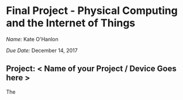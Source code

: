 # Final Project - Physical Computing and the Internet of Things

*Name:*  Kate O'Hanlon

*Due Date:* December 14, 2017

## Project:  < Name of your Project / Device Goes here >

The <title> is a tea dispenser to help those who enjoy looseleaf tea save time in the morning. It can hold up to seven types of tea, and provides easy measurement for tea by the pot or by the cup. 

### Detailed Project Description

The <title> has three main parts: the rotating holder, the funnel, and the removable single-cup dispenser. 

The rotating holder has seven slots. The intent is to have a week's worth of tea, but they can be used in any order so it can also be used for seven different types to be used and refilled as desired. It can be rotated using buttons on the device or via the accompanying website. There is an eighth spot, which does not hold tea, which it should be set to when not in use to minimize air exposure and potential disruption to the teas. Once the desired slot is selected, one can refill it and optionally* set it as filled, or have it dispense the tea into the funnel. 

The funnel is in place to make use much easier. Since the openings from the slots are so wide, so as to allow the tea to be poured in, it is difficult to place anything to catch all of the tea that pours out. The funnel catches the outflow from the holder and narrows it. It can then flow directly into the infuser of a teapot, or into the included removable single-cup dispenser. 

The dispenser allows the user to have single-cup servings rather than making a whole pot at once, without the need for separate measuring devices. Simply place the infuser or reusable K-cup onto the bed, then turn the handle and it will dispense the amount appropriate for one cup of tea! (Note: This does not work smoothly for tea with large pieces, due to the rotating parts, so it is recommended that this piece only be used for teas without chunks.) 

Together, these increase convenience while cutting down on the environmental impact of frequent tea making. It can save storage space, by allowing seven different types of tea to be stored in one container without mixing, or it can save time on busy mornings by allowing the user to select and pour out the tea in advance, similar to how many adults will mete out their medications for the week all at once. It is also extremely convenient in that it saves measuring; the slots all hold just over one pot of tea, and the dispenser measures one cup's worth for you, so you simply pour in enough to almost fill the slot and there is no need for teaspoons or other measuring devices! Furthermore, by using looseleaf and reusable K-cups or infusers, this cuts down significantly on the garbage usually caused by making tea. Rather than a K-cup, which includes plastic that does not degrade well, or a teabag that will often come with a tag, a staple, and a foil wrapper in addition to the bag itself, these reusable pieces can just be rinsed off and reused. 


*To accomodate users who would rather keep track of which teas are empty or full on their own, and to avoid frustration in case of a power failure resetting filled/empty settings, having the slot set as empty will NOT prevent the tea from dispensing. It will function normally. The filled/empty information is intended to allow those dispsensing remotely to know which teas are available. 


### Technical Description

The hardware can be broken into three categories: 3D-printed, electronic, and wood. 

The three main parts described in the previous section are all 3D-printed. They are all revisions of existing projects from Thingiverse. 
The rotating holder is based off of a [pill dispenser](https://www.thingiverse.com/thing:1538044). The base is largely the same except for resizing. The lid had to be significantly adjusted to allow for easier attachment, both to the frame and to the base of the holder. 
The funnel is a resized version of [this design](https://www.thingiverse.com/thing:13976). 
The one-cup dispenser is an alteration of a [coffee dispenser](https://www.thingiverse.com/thing:739261). After the initial work of calculating the correct scaling to dispense one cup of tea, the smaller size resulted in many problems getting the different pieces to print and fit together. After resizing, it took five prints of the lower assembly to find a rotation and slicing that would not break or have loose filament preventing insertion of the measuring cup. The cup itself took multiple alterations and prints, and even then required significant sanding to fit into the lower assembly. However, compared to other dispensers that were tested, it was still the best for the intended use, and it does work very well for teas without large chunks. 

The electronics consist of a Photon, two servos, four push buttons, and the wires connecting them. The Photon outputs commands to the servo, takes in the inputs from the buttons, and communicates with the site for both commands input and information output. The two servos are both [360 degree servos](https://smile.amazon.com/gp/product/B01F22XS5Y/ref=oh_aui_detailpage_o00_s00?ie=UTF8&psc=1), with one oriented horizontally to rotate the holder to the desired selection, while the other is oriented vertically to dispense the tea from the open slot. Since even at full speed the rotation does not dispense all of the tea, it has to "shake" the container a few times. The push buttons have been explained above; from left to right, they dispense the tea (green), rotate the container left to an earlier date (red), rotate the container right to a later date (blue), and set the selected slot as having been filled (yellow). 

The wood pieces comprise the frame and the case for the Photon. The heart of the frame is three vertical pieces secured by brackets to a shelf. Two of these support the rotating dowel and a crossbeam attached to the funnel, while the third holds the dispensing servo. The dowel is attached to the lid of the container, keeping it in place as the base rotates, and to a smaller frame which holds the selecting servo as well as countering its torque so the container base rotates rather than the main body of ther servo. The final wood piece is the traveling case that acts as a case for the Photon and a base for the pushbuttons. 

The software has largely been described already, with the Photon at the center connecting the servos, buttons, and website. The website has three sections: information about the teas, including the current selection and whether or not each is empty; buttons to change the tea selection and then dispense it, where you can confirm your selection in the prior section; and an environmental impact summary, a simple counter of how many K-cups or teabags saved since the device was last powered on with the assumption currently being that the slots are filled each time and thus 4 cups are saved per dispensing. 


#### Hardware Wiring Diagram

![Wiring Diagram](images/WiringDiagram.png)

The four buttons are in the opposite order from their physical placement to minimize overlap of wires in the diagram. The button color is indicated by the color of the wire connecting it to the Photon. 
The servos are differentiated by their rotation; the horizontal one on the left is the selection servo, and the vertical one on the right is the dispensing servo. 

#### Code

[The code](code/my_code.ino) opens with some global variable declarations, including `teaNum` (the index of the selected tea), `cups` (the number of cups saved so far), and the various values for the button and servo connections. `Setup` then initializes the buttons and servos and publicizes certain functions and variables. The `loop` function waits for inputs from any of the buttons, with a small delay to avoid conflicts between multiple button presses. There are then a variety of functions: `dispenseTea()` controls the dispenser servo; `setEmpty()` sets the current slot to empty, only used after dispensing; `setFull()` sets the current slot to full, controlled by the yellow button; `turnLow()`, `turnLown()`, `turnHigh()`, and `turnHighn()` all control the rotation servo; `remoteDispense()`, `remoteLow()`, and `remoteHigh()` allow the website to trigger their respective functions. 

Getting the dispenser to work took a lot of fiddling. Even now, it fails to completely dispense the tea a large portion of the time, which is why the last delay is long enough to allow some added encouragement! 
```c++
int dispenseTea() { 
    dispenser.write(30); //forward
    delay(2*rot45); //rotate just over 90deg
    dispenser.write(85); //stop
    delay(4000); //wait to dispense
    dispenser.write(130); //back
    delay(rot45); //rotate back just over 90deg
    dispenser.write(90); //stop
    dispenser.write(40); //forward
    delay(2.2*rot45); //rotate just over 90deg
    dispenser.write(85); //stop
    delay(2000); //wait to dispense
    dispenser.write(130); //back
    delay(rot45); //rotate back just over 90deg
    dispenser.write(90); //stop
    dispenser.write(40); //forward
    delay(2.2*rot45); //rotate just over 90deg
    dispenser.write(85); //stop
    delay(10000); //wait to dispense
    dispenser.write(140); //back
    delay(1.27*rot45); //rotate back just over 90deg
    dispenser.write(90); //stop
    
    cups = cups + cupsPer; 
    setEmpty(); 
    return 1; 
}
```


### Design / Form

For many elements of the design, the function informed the form by necessity. There were many practical concerns for how to actually dispense the tea, in particular; in order to be able to be both emptied and filled, there usually had to be significant structural challenges (e.g. how to balance something when the center of mass changes) or the tea had to be completely open to the air. Thus, the round design to allow selection without changing the dispensing point was critical, and tilting to dispense rather than pulling a lid or similar was much more appropriate for the intended purpose even if it took more fine-tuning. However, I did consider many designs for this, and eventually settled on one I'd been fortunate to find early on (the pill container) since it had the best appearance and most maximized ease and efficiency of use, furthering the goals of the project. The dispenser was similarly chosen from many design options for its appearance, once the item was narrowed down by its function. 

This means that the main aesthetic choices were made with the woodwork. For all the wood, I elected to leave it bare; it looks much more natural, invoking the origins of the tea and speaking to the environmental goals of the piece, and the added protection was not necessary for most of the design, as the only piece that is likely to come into contact with liquid is the base which does have a water-resistant sealant. For the hooks, I selected a more subtle matte black rather than a shiny version, since they are meant to fade into the project rather than being a focal point. These two color choices together allowed the colors of the 3D-printed pieces and the buttons to pop as well, which draws the gaze to the interactive pieces as intended. Hopefully, this contrast also reminds the user of the plastic and metal that is not being discarded due to the reusable properties of this over teabags or K-cups. 

For the Photon case, it is convienient to open and close while still being secure, but I selected this design over simpler models because for many teas remind them of travel, whether to the impressive tea stores of France and England, the overwhelming plantations of Asia, or anywhere else your imagination might take you! Its bare wood and understated metallic accents also blend in with the look of the rest of the piece. 

### Evaluation / Reflection

< What is your own evaluation of your project?   What did you learn through this project?  What would you do differently in the future? >

For the most part, I am happy with the results of my project. There are certainly some flaws, but for the most part they are much better than they would have been if I didn't explore various options, or they simply were not feasible with the time and resources I had. 

I learned a lot about 3D printing, both specific to the Duke system and not. A Duke-related challenge was the online system; it can sometimes take days of waiting and periodically checking to get a free printer. Outside of Duke, the biggest problem was altering others' work to suit the needs of my project. If they uploaded the .stp files, then some changes could be made, but some detail was lost so most small changes were much harder than when working on a project of one's own. If they only uploaded .stl files, they were almost impossible to change outside of scaling (the x, y, and z axes, or all dimensions at once), which presented numerous challenges but also resulted in inventive and, in the end, more practical solutions. 

My biggest concern that I think I could have fixed was the dispensing servo. The selection servo took a lot of fiddling, but I did eventually get it to almost perfectly consistently select the next slot. The dispensing servo, however, either moved too quickly, throwing tea everywhere, or too slowly, not inducing the tea to pour out, or both. In the end, I chose a middle ground where it "shook" it, minimizing the throwing of tea but still not allowing all the tea to dispense, which I'm rather disappointed in. However, I am still happy that I learned so much about working with servos, both 180 degree ones (testing before ordering and recieving the others) and 360 degree versions with differing torques. Interestingly, the 360 degree ones use the same code as the 180 degree servos, so 0 is full speed forward, 180 is full speed back, and 90 is stop, rather than having degree measurements as with the 180 degree servos. I did not try substituting a 180 degree servo into the project, but I would be interested to see if having degree measurements would make the fine-tuning easier than forward and back impulses. 

For the site, 
